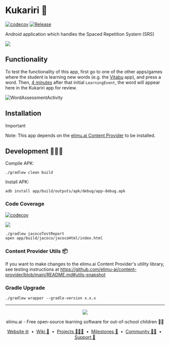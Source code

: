 # Kukariri 🧠

[![codecov](https://codecov.io/gh/elimu-ai/kukariri/branch/main/graph/badge.svg?token=LFJL11C0TC)](https://codecov.io/gh/elimu-ai/kukariri)
[![Release](https://jitpack.io/v/elimu-ai/kukariri.svg)](https://jitpack.io/#elimu-ai/kukariri)

Android application which handles the Spaced Repetition System (SRS)

![](https://user-images.githubusercontent.com/15718174/81469350-08eeeb00-9217-11ea-87c6-0d2ea093513e.png)

## Functionality

To test the functionality of this app, first go to one of the other apps/games where the student 
is learning new words (e.g. the [Vitabu](https://github.com/elimu-ai/vitabu) app), and press a word. 
Then, [4 minutes](https://github.com/elimu-ai/kukariri/blob/main/app/src/main/java/ai/elimu/kukariri/logic/SpacedRepetitionHelper.java) after that initial `LearningEvent`, the word will appear here in the Kukariri app for review.

![WordAssessmentActivity](https://github.com/user-attachments/assets/e6c5cf75-13f6-4b8b-9978-3756e52dd0a7)

## Installation

> [!IMPORTANT]
> Note: This app depends on the [elimu.ai Content Provider](https://github.com/elimu-ai/content-provider) to be installed.

## Development 👩🏽‍💻

Compile APK:

```
./gradlew clean build
```

Install APK:

```
adb install app/build/outputs/apk/debug/app-debug.apk
```

### Code Coverage

[![codecov](https://codecov.io/gh/elimu-ai/kukariri/branch/main/graph/badge.svg?token=LFJL11C0TC)](https://codecov.io/gh/elimu-ai/kukariri)

[![](https://codecov.io/gh/elimu-ai/kukariri/branch/main/graphs/tree.svg?token=LFJL11C0TC)](https://codecov.io/gh/elimu-ai/kukariri)

```
./gradlew jacocoTestReport
open app/build/jacoco/jacocoHtml/index.html
```

### Content Provider Utils 📦

If you want to make changes to the elimu.ai Content Provider's utility library, see testing instructions at https://github.com/elimu-ai/content-provider/blob/main/README.md#utils-snapshot

### Gradle Upgrade

```
./gradlew wrapper --gradle-version x.x.x
```

---

<p align="center">
  <img src="https://github.com/elimu-ai/webapp/blob/main/src/main/webapp/static/img/logo-text-256x78.png" />
</p>
<p align="center">
  elimu.ai - Free open-source learning software for out-of-school children 🚀✨
</p>
<p align="center">
  <a href="https://elimu.ai">Website 🌐</a>
  &nbsp;•&nbsp;
  <a href="https://github.com/elimu-ai/wiki#readme">Wiki 📃</a>
  &nbsp;•&nbsp;
  <a href="https://github.com/orgs/elimu-ai/projects?query=is%3Aopen">Projects 👩🏽‍💻</a>
  &nbsp;•&nbsp;
  <a href="https://github.com/elimu-ai/wiki/milestones">Milestones 🎯</a>
  &nbsp;•&nbsp;
  <a href="https://github.com/elimu-ai/wiki#open-source-community">Community 👋🏽</a>
  &nbsp;•&nbsp;
  <a href="https://www.drips.network/app/drip-lists/41305178594442616889778610143373288091511468151140966646158126636698">Support 💜</a>
</p>
